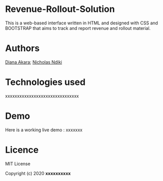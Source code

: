 # **Revenue-Rollout-Solution**
This is a web-based interface written in HTML and designed with CSS and BOOTSTRAP that aims to track and report revenue and rollout material.

# **Authors**
[Diana Akara](https://github.com/Akarad); 
[Nicholas Ndiki](https://github.com/NdiklasTheCoder)

# **Technologies used**
xxxxxxxxxxxxxxxxxxxxxxxxxxxxxxx


# **Demo**
Here is a working live demo : xxxxxxx


# **Licence**
MIT License

Copyright (c) 2020 **xxxxxxxxxx**